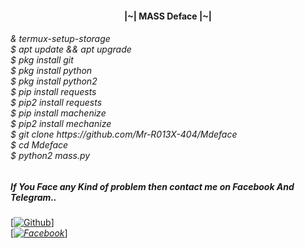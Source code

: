 <h4 align="center">|~| MASS Deface |~|</h1>

<h6>& termux-setup-storage
<br>$ apt update && apt upgrade
<br>$ pkg install git
<br>$ pkg install python
<br>$ pkg install python2
<br>$ pip install requests
<br>$ pip2 install requests
<br>$ pip install machenize
<br>$ pip2 install mechanize
<br>$ git clone https://github.com/Mr-R013X-404/Mdeface
<br>$ cd Mdeface
<br>$ python2 mass.py


##### If You Face any Kind of problem then contact me on Facebook And Telegram..

[[![Github](https://img.shields.io/badge/Telegram-Mr_R013X_404-red?style=flat-square&logo=TELEGRAMlogoColor=red&labelColor=cyan)](https://t.me/MR_R013X_404)]<br> [_[![Facebook](https://img.shields.io/badge/Facebook-Mr_R013X_404-yellow?style=flat-square&logo=facebooklogoColor=green&labelColor=red)](https://www.facebook.com/Mr.R013X.404)_]<br><b>
